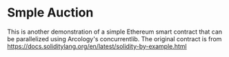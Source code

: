 # Smple Auction

This is another demonstration of a simple Ethereum smart contract that can be parallelized using Arcology's concurrentlib. The original contract is from https://docs.soliditylang.org/en/latest/solidity-by-example.html




